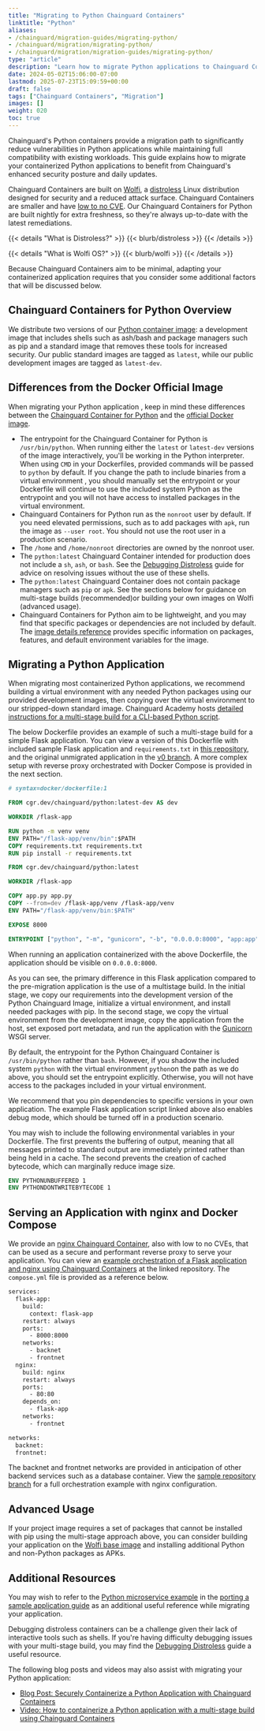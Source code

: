 ```yaml
---
title: "Migrating to Python Chainguard Containers"
linktitle: "Python"
aliases:
- /chainguard/migration-guides/migrating-python/
- /chainguard/migration/migrating-python/
- /chainguard/migration/migration-guides/migrating-python/
type: "article"
description: "Learn how to migrate Python applications to Chainguard Containers for enhanced security posture, reduced CVEs, and streamlined dependency management"
date: 2024-05-02T15:06:00-07:00
lastmod: 2025-07-23T15:09:59+00:00
draft: false
tags: ["Chainguard Containers", "Migration"]
images: []
weight: 020
toc: true
---
```


Chainguard's Python containers provide a migration path to significantly reduce vulnerabilities in Python applications while maintaining full compatibility with existing workloads. This guide explains how to migrate your containerized Python applications to benefit from Chainguard's enhanced security posture and daily updates. 

Chainguard Containers are built on [Wolfi](/open-source/wolfi/), a [distroless](/software-security/videos/distroless/) Linux distribution designed for security and a reduced attack surface. Chainguard Containers are smaller and have [low to no CVE](/chainguard/chainguard-images/vuln-comparison/python/). Our Chainguard Containers for Python are built nightly for extra freshness, so they're always up-to-date with the latest remediations.

{{< details "What is Distroless?" >}}
{{< blurb/distroless >}}
{{< /details >}}

{{< details "What is Wolfi OS?" >}}
{{< blurb/wolfi >}}
{{< /details >}}

Because Chainguard Containers aim to be minimal, adapting your containerized application requires that you consider some additional factors that will be discussed below.

## Chainguard Containers for Python Overview

We distribute two versions of our [Python container image](https://images.chainguard.dev/directory/image/python/overview?utm_source=cg-academy&utm_medium=referral&utm_campaign=dev-enablement&utm_content=edu-content-chainguard-migration-migrating-python): a development image that includes shells such as ash/bash and package managers such as pip and a standard image that removes these tools for increased security. Our public standard images are tagged as `latest`, while our public development images are tagged as `latest-dev`.

## Differences from the Docker Official Image

When migrating your Python application , keep in mind these differences between the [Chainguard Container for Python](https://images.chainguard.dev/directory/image/python/overview?utm_source=cg-academy&utm_medium=referral&utm_campaign=dev-enablement&utm_content=edu-content-chainguard-migration-migrating-python) and the [official Docker image](https://hub.docker.com/_/python).

- The entrypoint for the Chainguard Container for Python is `/usr/bin/python`. When running either the `latest` or `latest-dev` versions of the image interactively, you'll be working in the Python interpreter. When using `CMD` in your Dockerfiles, provided commands will be passed to `python` by default. If you change the path to include binaries from a virtual environment , you should manually set the entrypoint or your Dockerfile will continue to use the included system Python as the entrypoint and you will not have access to installed packages in the virtual environment.
- Chainguard Containers for Python run as the `nonroot` user by default. If you need elevated permissions, such as to add packages with `apk`, run the image as `--user root`. You should not use the root user in a production scenario.
- The `/home` and `/home/nonroot` directories are owned by the nonroot user.
- The `python:latest` Chainguard Container intended for production does not include a `sh`, `ash`, or `bash`. See the [Debugging Distroless](/chainguard/chainguard-images/debugging-distroless-images/) guide for advice on resolving issues without the use of these shells.
- The `python:latest` Chainguard Container does not contain package managers such as `pip` or `apk`. See the sections below for guidance on multi-stage builds (recommended)or building your own images on Wolfi (advanced usage).
- Chainguard Containers for Python aim to be lightweight, and you may find that specific packages or dependencies are not included by default. The [image details reference](https://images.chainguard.dev/directory/image/python/specifications?utm_source=cg-academy&utm_medium=referral&utm_campaign=dev-enablement&utm_content=edu-content-chainguard-migration-migrating-python) provides specific information on packages, features, and default environment variables for the image.

## Migrating a Python Application

When migrating most containerized Python applications, we recommend building a virtual environment with any needed Python packages using our provided development images, then copying over the virtual environment to our stripped-down standard image. Chainguard Academy hosts [detailed instructions for a multi-stage build for a CLI-based Python script](/chainguard/chainguard-images/getting-started/python). 

The below Dockerfile provides an example of such a multi-stage build for a simple Flask application. You can view a version of this Dockerfile with included sample Flask application and `requirements.txt` in [this repository](https://github.com/chainguard-dev/cg-images-python-migration/tree/python-only), and the original unmigrated application in the [v0 branch](https://github.com/chainguard-dev/cg-images-python-migration/tree/v0). A more complex setup with reverse proxy orchestrated with Docker Compose is provided in the next section.

```Dockerfile
# syntax=docker/dockerfile:1

FROM cgr.dev/chainguard/python:latest-dev AS dev

WORKDIR /flask-app

RUN python -m venv venv
ENV PATH="/flask-app/venv/bin":$PATH
COPY requirements.txt requirements.txt
RUN pip install -r requirements.txt

FROM cgr.dev/chainguard/python:latest

WORKDIR /flask-app

COPY app.py app.py
COPY --from=dev /flask-app/venv /flask-app/venv
ENV PATH="/flask-app/venv/bin:$PATH"

EXPOSE 8000

ENTRYPOINT ["python", "-m", "gunicorn", "-b", "0.0.0.0:8000", "app:app"]
```

When running an application containerized with the above Dockerfile, the application should be visible on `0.0.0.0:8000`.

As you can see, the primary difference in this Flask application compared to the pre-migration application is the use of a multistage build. In the initial stage, we copy our requirements into the development version of the Python Chainguard Image, initialize a virtual environment, and install needed packages with pip. In the second stage, we copy the virtual environment from the development image, copy the application from the host, set exposed port metadata, and run the application with the [Gunicorn](https://gunicorn.org/) WSGI server.

By default, the entrypoint for the Python Chainguard Container is `/usr/bin/python` rather than `bash`. However, if you shadow the included system `python` with the virtual environment `python`on the path as we do above, you should set the entrypoint explicitly. Otherwise, you will not have access to the packages included in your virtual environment.

We recommend that you pin dependencies to specific versions in your own application. The example Flask application script linked above also enables debug mode, which should be turned off in a production scenario.

You may wish to include the following environmental variables in your Dockerfile. The first prevents the buffering of output, meaning that all messages printed to standard output are immediately printed rather than being held in a cache. The second prevents the creation of cached bytecode, which can marginally reduce image size.

```Dockerfile
ENV PYTHONUNBUFFERED 1
ENV PYTHONDONTWRITEBYTECODE 1
```

## Serving an Application with nginx and Docker Compose

We provide an [nginx Chainguard Container](https://images.chainguard.dev/directory/image/nginx/overview?utm_source=cg-academy&utm_medium=referral&utm_campaign=dev-enablement&utm_content=edu-content-chainguard-migration-migrating-python), also with low to no CVEs, that can be used as a secure and performant reverse proxy to serve your application. You can view an [example orchestration of a Flask application and nginx using Chainguard Containers](https://github.com/chainguard-dev/cg-images-python-migration/tree/compose-flask-nginx) at the linked repository. The `compose.yml` file is provided as a reference below.

```Dockerfile
services:
  flask-app:
    build:
      context: flask-app
    restart: always
    ports:
      - 8000:8000
    networks:
      - backnet
      - frontnet
  nginx:
    build: nginx
    restart: always
    ports:
      - 80:80
    depends_on: 
      - flask-app
    networks:
      - frontnet

networks:
  backnet:
  frontnet:
```

The backnet and frontnet networks are provided in anticipation of other backend services such as a database container. View the [sample repository branch](https://github.com/chainguard-dev/cg-images-python-migration/tree/compose-flask-nginx) for a full orchestration example with nginx configuration.

## Advanced Usage

If your project image requires a set of packages that cannot be installed with pip using the multi-stage approach above, you can consider building your application on the [Wolfi base image](https://images.chainguard.dev/directory/image/wolfi-base/overview?utm_source=cg-academy&utm_medium=referral&utm_campaign=dev-enablement&utm_content=edu-content-chainguard-migration-migrating-python) and installing additional Python and non-Python packages as APKs.

## Additional Resources

You may wish to refer to the [Python microservice example](/chainguard/migration/porting-apps-to-chainguard/#updating-the-python-microservice) in the [porting a sample application guide](/chainguard/migration/porting-apps-to-chainguard/) as an additional useful reference while migrating your application.

Debugging distroless containers can be a challenge given their lack of interactive tools such as shells. If you're having difficulty debugging issues with your multi-stage build, you may find the [Debugging Distroless](/chainguard/chainguard-images/debugging-distroless-images/) guide a useful resource.

The following blog posts and videos may also assist with migrating your Python application:

- [Blog Post: Securely Containerize a Python Application with Chainguard Containers](https://dev.to/chainguard/securely-containerize-a-python-application-with-chainguard-images-bn8)
- [Video: How to containerize a Python application with a multi-stage build using Chainguard Containers](https://www.youtube.com/watch?v=2D0JULd4E5A)
